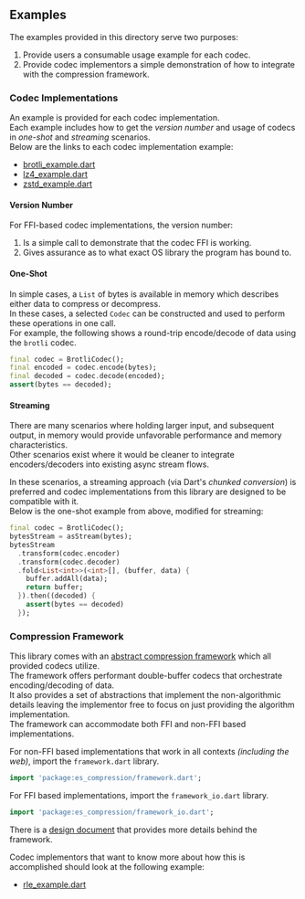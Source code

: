 ## Examples
The examples provided in this directory serve two purposes:
1. Provide users a consumable usage example for each codec.
2. Provide codec implementors a simple demonstration of how to integrate with the compression framework.

### Codec Implementations
An example is provided for each codec implementation.\
Each example includes how to get the *version number* and usage of codecs in *one-shot* and *streaming* scenarios.\
Below are the links to each codec implementation example:
- [brotli_example.dart](brotli_example.dart)
- [lz4_example.dart](lz4_example.dart)
- [zstd_example.dart](zstd_example.dart)

#### Version Number
For FFI-based codec implementations, the version number:
1. Is a simple call to demonstrate that the codec FFI is working.
2. Gives assurance as to what exact OS library the program has bound to. 

#### One-Shot
In simple cases, a `List` of bytes is available in memory which describes either data to compress or decompress.\
In these cases, a selected `Codec` can be constructed and used to perform these operations in one call.\
For example, the following shows a round-trip encode/decode of data using the `brotli` codec.
```dart
final codec = BrotliCodec();
final encoded = codec.encode(bytes);
final decoded = codec.decode(encoded);
assert(bytes == decoded);
```

#### Streaming
There are many scenarios where holding larger input, and subsequent output, in memory would provide unfavorable
performance and memory characteristics.\
Other scenarios exist where it would be cleaner to integrate encoders/decoders into existing async stream flows.

In these scenarios, a streaming approach (via Dart's *chunked conversion*) is preferred and codec implementations from
this library are designed to be compatible with it.\
Below is the one-shot example from above, modified for streaming:
```dart
final codec = BrotliCodec();
bytesStream = asStream(bytes);
bytesStream
  .transform(codec.encoder)
  .transform(codec.decoder)
  .fold<List<int>>(<int>[], (buffer, data) {
    buffer.addAll(data);
    return buffer;
  }).then((decoded) {
    assert(bytes == decoded)
  });
```

### Compression Framework
This library comes with an [abstract compression framework](../lib/framework.dart) which all provided codecs
utilize.\
The framework offers performant double-buffer codecs that orchestrate encoding/decoding of data.\
It also provides a set of abstractions that implement the non-algorithmic details leaving the implementor free to focus on
just providing the algorithm implementation.\
The framework can accommodate both FFI and non-FFI based implementations.

For non-FFI based implementations that work in all contexts *(including the web)*, import the `framework.dart` library.
```dart
import 'package:es_compression/framework.dart';
```

For FFI based implementations, import the `framework_io.dart` library.
```dart
import 'package:es_compression/framework_io.dart';
```

There is a [design document](../doc/design_doc.md) that provides more details behind the framework.

Codec implementors that want to know more about how this is accomplished should look at the following example:
- [rle_example.dart](rle_example.dart)

